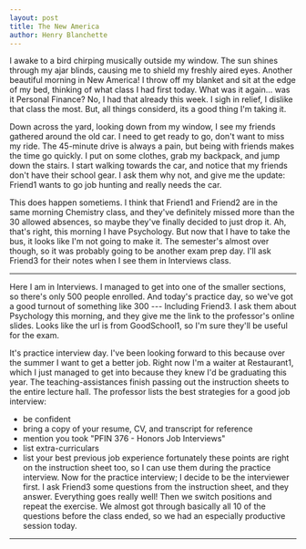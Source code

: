 ```yaml
---
layout: post
title: The New America
author: Henry Blanchette
---
```


<!--

The goal of this short story is to demonstrate that free college will not solve all the problems that its advocates proclaim, in the ways they envision or at all.
However, this is not an explicit argument against it. In fact, the MC of the story will be hugely in favor and happy with the changes to "The New America". The dissonance will be seen when, even when the MC has the opportunities presented by free college + etc. they still dont really get much in the end because of higher standards and the loss of the _real_ advantages that used to come along with college. most of these scenarios will play off of postulating a continuing trend from where we are now, e.g. how so many jobs require a college degree now when most of them don't actually use anything you learned in school --- a college degree is just a good fitlering mechanism.

The MC will be a student of unspecified gender from a modest background, going to a pretty good college. Of course, there are many more college students in total now, since college is free. The MC goes through their classes with gratitude, recognizing that they are among the first in their family to go to college since before they couldn't afford it. The MC doesn't really like their classes, and its obvious that the classes are low on resources for individual students and that the professors don't really care that much --- they are hte worst of the worse professors because they have a much smaller budget to pay for free schools as opposed to paid ones. In fact, however, private schools are outlawed in the country. But there are plenty of schools over the borders that parents send their kids to instead --- say they go to mexico most of the time for this.

The MC is going through the motions of college and not really getting anything beneficial out of it and its painfully obvious. However, at every turn, the MC offers the usualy sorts of justifications for a liberal arts educations:
- well-rounded
- good citizen
- discipline for going into the job market
- other preparations for the job market
- helping disadvantaged students make connections
- equalizes playing field for disadvantaged students in all sorts of ways
- can learn what they are interested in pursuing

So the MC goes about their day feeling completely justified about their work, and they feel liek they are always making progress because there's always homework to do and all that. But many signs pop up throughout the story that point to the futility of the system:
- many students (including MC's friends) dont take class seriously, and only go to take exams because they only need to participate in order to get a "conditional pass"
- students only put on an act for show when they are at school in order to not get disciplined, but they aren't getting any interest in things that would contribute to well-roudedness
- there are many classes on supposedly useful skills, such as doing taxes, personal finances, job interviewing, etc. But they are really poorly run and since there is no interface with the real world it is accepted that the classes are mostly just to show the requirement of takign them i.e. in a job interview you would present that you took the "Job Interviews" class
- credentialism has just increased and increased. for many things, it isn't just required that you get a college degree, but that you complete many independent tests that you have to take outside of your college / after college / at graduate school
  - what we currently understand as college has been divided up into two levels: college and college II. This is because the standards at college are so low for many colleges that many jobs and most graduate schools require that you spend an extra 2-3 years at college II before you are actually qualified for what just normal college used to be adequate for. For example, right now a college degree is useful in the job market and will garuntee you a job at any Starbucks. But in the story the MC will find that many relatively low-level jobs require college 2 as well, to show that the applicant is persevering (but mostly to see that they are financially stable, after all the attrition of having to sacrifice so much time over the 6-7 years in school after high-school (junior college)).
-

-->

I awake to a bird chirping musically outside my window. The sun shines through my ajar blinds, causing me to shield my freshly aired eyes. Another beautiful morning in New America! I throw off my blanket and sit at the edge of my bed, thinking of what class I had first today. What was it again... was it Personal Finance? No, I had that already this week. I sigh in relief, I dislike that class the most. But, all things considerd, its a good thing I'm taking it.

Down across the yard, looking down from my window, I see my friends gathered around the old car. I need to get ready to go, don't want to miss my ride. The 45-minute drive is always a pain, but being with friends makes the time go quickly. I put on some clothes, grab my backpack, and jump down the stairs. I start walking towards the car, and notice that my friends don't have their school gear. I ask them why not, and give me the update: Friend1 wants to go job hunting and really needs the car.

This does happen sometiems. I think that Friend1 and Friend2 are in the same morning Chemistry class, and they've definitely missed more than the 30 allowed absences, so maybe they've finally decided to just drop it. Ah, that's right, this morning I have Psychology. But now that I have to take the bus, it looks like I'm not going to make it. The semester's almost over though, so it was probably going to be another exam prep day. I'll ask Friend3 for their notes when I see them in Interviews class.

---

Here I am in Interviews. I managed to get into one of the smaller sections, so there's only 500 people enrolled. And today's practice day, so we've got a good turnout of something like 300 --- Including Friend3. I ask them about Psychology this morning, and they give me the link to the professor's online slides. Looks like the url is from GoodSchool1, so I'm sure they'll be useful for the exam.

It's practice interview day. I've been looking forward to this because over the summer I want to get a better job. Right now I'm a waiter at Restaurant1, which I just managed to get into because they knew I'd be graduating this year. The teaching-assistances finish passing out the instruction sheets to the entire lecture hall. The professor lists the best strategies for a good job interview:
- be confident
- bring a copy of your resume, CV, and transcript for reference
- mention you took "PFIN 376 - Honors Job Interviews"
- list extra-curriculars
- list your best previous job experience
fortunately these points are right on the instruction sheet too, so I can use them during the practice interview. Now for the practice interview; I decide to be the interviewer first. I ask Friend3 some questions from the instruction sheet, and they answer. Everything goes really well! Then we switch positions and repeat the exercise. We almost got through basically all 10 of the questions before the class ended, so we had an especially productive session today.

---
